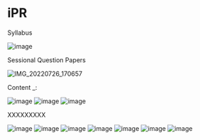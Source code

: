 # iPR

Syllabus

![image](https://user-images.githubusercontent.com/59536110/180279967-30640d17-98b9-4429-9588-5f0ea4d83148.png)

Sessional Question Papers

![IMG_20220726_170657](https://user-images.githubusercontent.com/93399136/180997254-7da61bfd-0b12-4b2b-88b4-2694f21549ed.jpg)


Content _:

![image](https://user-images.githubusercontent.com/59536110/180280637-1ba4d0b1-6468-4d0e-9d43-08dd50035a2e.png)
![image](https://user-images.githubusercontent.com/59536110/180280792-fb9b2d09-71a4-49ea-b147-e4d6982aa63d.png)
![image](https://user-images.githubusercontent.com/59536110/180280830-56d410af-0464-4907-92c3-ceea15744fd6.png)

XXXXXXXXX

![image](https://user-images.githubusercontent.com/59536110/180770726-0a2cdb59-e574-41cd-b239-0b197e701dbd.png)
![image](https://user-images.githubusercontent.com/59536110/180771607-aadee39e-a48c-41fc-ace5-b8d975c4b4fe.png)
![image](https://user-images.githubusercontent.com/59536110/180771696-27daa8b4-f52b-4fac-8824-ee492314a842.png)
![image](https://user-images.githubusercontent.com/59536110/180770977-da34d97b-a33c-4596-8e68-4bb1e81d366e.png)
![image](https://user-images.githubusercontent.com/59536110/180771948-f401b009-8ad8-4280-a82d-24d2c15c4fc6.png)
![image](https://user-images.githubusercontent.com/59536110/180771092-aa375239-c8ef-43b0-8e1c-354502ed85cd.png)
![image](https://user-images.githubusercontent.com/59536110/180771227-f5292992-101f-4afb-821e-e22fd034a48a.png)

